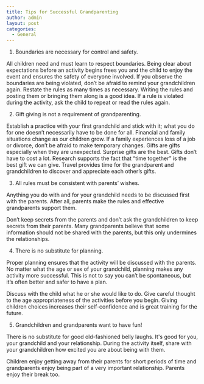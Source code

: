```yaml
---
title: Tips for Successful Grandparenting
author: admin
layout: post
categories:
  - General
---
```

1. Boundaries are necessary for control and safety.

All children need and must learn to respect boundaries. Being clear about expectations before an activity begins frees you and the child to enjoy the event and ensures the safety of everyone involved. If you observe the boundaries are being violated, don’t be afraid to remind your grandchildren again. Restate the rules as many times as necessary. Writing the rules and posting them or bringing them along is a good idea. If a rule is violated during the activity, ask the child to repeat or read the rules again.

2.	Gift giving is not a requirement of grandparenting.

Establish a practice with your first grandchild and stick with it; what you do for one doesn’t necessarily have to be done for all. Financial and family situations change as our children grow. If a family experiences loss of a job or divorce, don’t be afraid to make temporary changes. Gifts are gifts especially when they are unexpected. Surprise gifts are the best. Gifts don’t have to cost a lot. Research supports the fact that “time together” is the best gift we can give. Travel provides time for the grandparent and grandchildren to discover and appreciate each other’s gifts.

3. All rules must be consistent with parents’ wishes.

Anything you do with and for your grandchild needs to be discussed first with the parents. After all, parents make the rules and effective grandparents support them.

Don’t keep secrets from the parents and don’t ask the grandchildren to keep secrets from their parents. Many grandparents believe that some information should not be shared with the parents, but this only undermines the relationships.

4. There is no substitute for planning.

Proper planning ensures that the activity will be discussed with the parents. No matter what the age or sex of your grandchild, planning makes any activity more successful. This is not to say you can’t be spontaneous, but it’s often better and safer to have a plan.

Discuss with the child what he or she would like to do. Give careful thought to the age appropriateness of the activities before you begin. Giving children choices increases their self-confidence and is great training for the future.

5. Grandchildren and grandparents want to have fun!

There is no substitute for good old-fashioned belly laughs. It's good for you, your grandchild and your relationship. During the activity itself, share with your grandchildren how excited you are about being with them.

Children enjoy getting away from their parents for short periods of time and grandparents enjoy being part of a very important relationship. Parents enjoy their break too.
